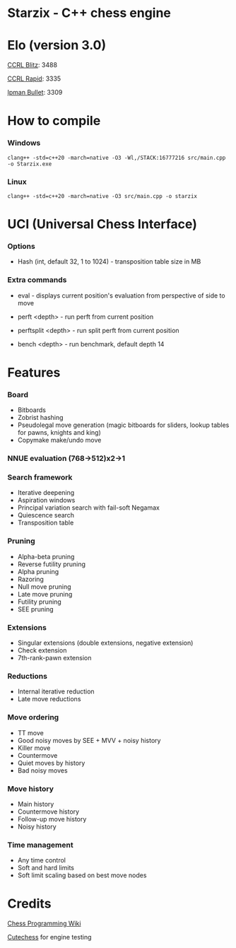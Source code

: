 # Starzix - C++ chess engine

# Elo (version 3.0)

[CCRL Blitz](https://computerchess.org.uk/ccrl/404/): 3488

[CCRL Rapid](https://computerchess.org.uk/ccrl/4040/): 3335

[Ipman Bullet](https://ipmanchess.yolasite.com/r9-7945hx.php): 3309

# How to compile

### Windows

```clang++ -std=c++20 -march=native -O3 -Wl,/STACK:16777216 src/main.cpp -o Starzix.exe```

### Linux

```clang++ -std=c++20 -march=native -O3 src/main.cpp -o starzix```

# UCI (Universal Chess Interface)

### Options

- Hash (int, default 32, 1 to 1024) - transposition table size in MB

### Extra commands

- eval - displays current position's evaluation from perspective of side to move

- perft \<depth\> - run perft from current position

- perftsplit \<depth\> - run split perft from current position

- bench \<depth\> - run benchmark, default depth 14

# Features

### Board
- Bitboards
- Zobrist hashing
- Pseudolegal move generation (magic bitboards for sliders, lookup tables for pawns, knights and king)
- Copymake make/undo move

### NNUE evaluation (768->512)x2->1

### Search framework
- Iterative deepening
- Aspiration windows
- Principal variation search with fail-soft Negamax
- Quiescence search
- Transposition table

### Pruning
- Alpha-beta pruning
- Reverse futility pruning
- Alpha pruning
- Razoring
- Null move pruning
- Late move pruning
- Futility pruning
- SEE pruning

### Extensions
- Singular extensions (double extensions, negative extension)
- Check extension
- 7th-rank-pawn extension

### Reductions
- Internal iterative reduction
- Late move reductions

### Move ordering
- TT move
- Good noisy moves by SEE + MVV + noisy history
- Killer move
- Countermove
- Quiet moves by history
- Bad noisy moves

### Move history
- Main history
- Countermove history
- Follow-up move history
- Noisy history

### Time management
- Any time control
- Soft and hard limits
- Soft limit scaling based on best move nodes

# Credits

[Chess Programming Wiki](https://www.chessprogramming.org/)

[Cutechess](https://github.com/cutechess/cutechess) for engine testing

